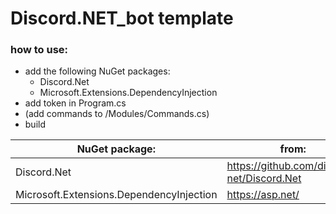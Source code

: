 # Discord.NET_bot template
### how to use:
* add the following NuGet packages:
  * Discord.Net 
  * Microsoft.Extensions.DependencyInjection
* add token in Program.cs
* (add commands to /Modules/Commands.cs)
* build

|NuGet package:|from:|
|-|-|
|Discord.Net| https://github.com/discord-net/Discord.Net |
| Microsoft.Extensions.DependencyInjection | https://asp.net/ |
